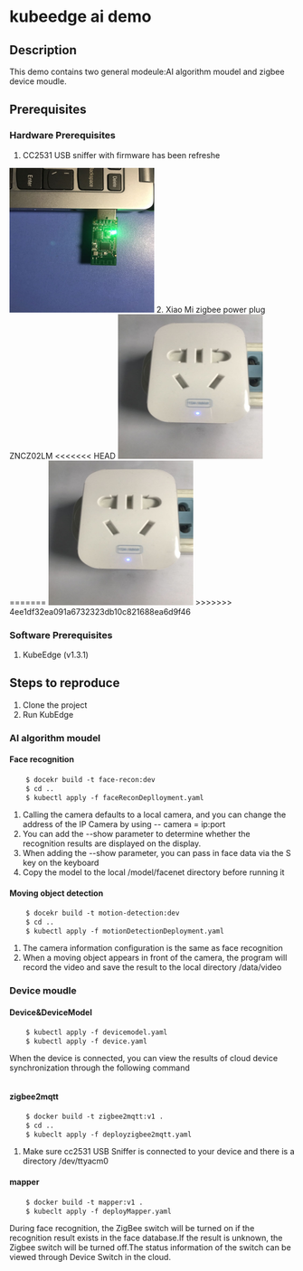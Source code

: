# kubeedge ai demo
## Description
This demo contains two general modeule:AI algorithm moudel and zigbee device moudle.
## Prerequisites  
### Hardware Prerequisites  
1. CC2531 USB sniffer with firmware has been refreshe
<img src="./image/cc2531.jpg" width=256 height=256 />
2. Xiao Mi zigbee power plug ZNCZ02LM
<<<<<<< HEAD
<img src="./image/switch.jpg" width=256 height=256 />  
=======
<img src="./image/switch.jpg" width=256 height=256 />     
>>>>>>> 4ee1df32ea091a6732323db10c821688ea6d9f46

### Software Prerequisites  
1. KubeEdge (v1.3.1)  
## Steps to reproduce
1. Clone the project 
2. Run KubEdge
### AI algorithm moudel
#### Face recognition    
``` $ cd face-recong  
    $ docekr build -t face-recon:dev  
    $ cd ..
    $ kubectl apply -f faceReconDeplloyment.yaml
 ```  
1. Calling the camera defaults to a local camera, and you can change the address of the IP Camera by using -- camera = ip:port   
2. You can add the --show parameter to determine whether the recognition results are displayed on the display.  
3. When adding the --show parameter, you can pass in face data via the S key on the keyboard  
4. Copy the model to the local /model/facenet directory before running it
#### Moving object detection  
``` $ cd motion detection  
    $ docekr build -t motion-detection:dev 
    $ cd ..
    $ kubectl apply -f motionDetectionDeployment.yaml
 ```    
1. The camera information configuration is the same as face recognition
2. When a moving object appears in front of the camera, the program will record the video and save the result to the local directory /data/video
### Device moudle
#### Device&DeviceModel
``` $ cd crds
    $ kubectl apply -f devicemodel.yaml
    $ kubectl apply -f device.yaml
 ```    
When the device is connected, you can view the results of cloud device synchronization through the following command
``` $ kubectl get device switch -oyaml -w
```   
#### zigbee2mqtt  
``` $ cd zigbee2mqtt
    $ docker build -t zigbee2mqtt:v1 .
    $ cd ..
    $ kubeclt apply -f deployzigbee2mqtt.yaml
```
1. Make sure cc2531 USB Sniffer is connected to your device and there is a directory /dev/ttyacm0
#### mapper
``` $ cd mapper
    $ docker build -t mapper:v1 .
    $ kubeclt apply -f deployMapper.yaml  
```  
During face recognition, the ZigBee switch will be turned on if the recognition result exists in the face database.If the result is unknown, the Zigbee switch will be turned off.The status information of the switch can be viewed through Device Switch in the cloud.


